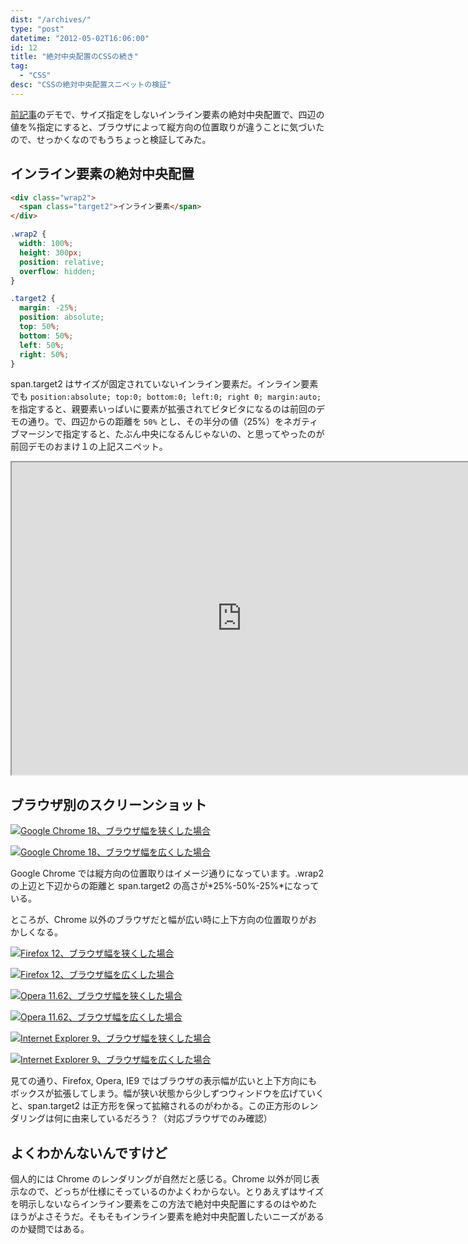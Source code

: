 ```yaml
---
dist: "/archives/"
type: "post"
datetime: "2012-05-02T16:06:00"
id: 12
title: "絶対中央配置のCSSの続き"
tag:
  - "CSS"
desc: "CSSの絶対中央配置スニペットの検証"
---
```


[前記事](/archives/11.html)のデモで、サイズ指定をしないインライン要素の絶対中央配置で、四辺の値を%指定にすると、ブラウザによって縦方向の位置取りが違うことに気づいたので、せっかくなのでもうちょっと検証してみた。

## インライン要素の絶対中央配置

```html
<div class="wrap2">
  <span class="target2">インライン要素</span>
</div>
```

```css
.wrap2 {
  width: 100%;
  height: 300px;
  position: relative;
  overflow: hidden;
}

.target2 {
  margin: -25%;
  position: absolute;
  top: 50%;
  bottom: 50%;
  left: 50%;
  right: 50%;
}
```

span.target2 はサイズが固定されていないインライン要素だ。インライン要素でも `position:absolute; top:0; bottom:0; left:0; right 0; margin:auto;` を指定すると、親要素いっぱいに要素が拡張されてビタビタになるのは前回のデモの通り。で、四辺からの距離を `50%` とし、その半分の値（25%）をネガティブマージンで指定すると、たぶん中央になるんじゃないの、と思ってやったのが前回デモのおまけ１の上記スニペット。

<iframe width="736" height="500" src="https://jsfiddle.net/wcgba6x0/embedded/result,html,css/" allowfullscreen></iframe>

## ブラウザ別のスクリーンショット

<a href="/image/inline-element-with-pointer-events-none/chrome_thin.png"><img src="/image/inline-element-with-pointer-events-none/chrome_thin.png" alt="Google Chrome 18、ブラウザ幅を狭くした場合" /></a>

<a href="/image/inline-element-with-pointer-events-none/chrome_wide.png"><img src="/image/inline-element-with-pointer-events-none/chrome_wide.png" alt="Google Chrome 18、ブラウザ幅を広くした場合" /></a>

Google Chrome では縦方向の位置取りはイメージ通りになっています。.wrap2 の上辺と下辺からの距離と span.target2 の高さが*25%-50%-25%*になっている。

ところが、Chrome 以外のブラウザだと幅が広い時に上下方向の位置取りがおかしくなる。

<a href="/image/inline-element-with-pointer-events-none/ff_thin.png"><img src="/image/inline-element-with-pointer-events-none/ff_thin.png" alt="Firefox 12、ブラウザ幅を狭くした場合" /></a>

<a href="/image/inline-element-with-pointer-events-none/ff_wide.png"><img src="/image/inline-element-with-pointer-events-none/ff_wide.png" alt="Firefox 12、ブラウザ幅を広くした場合" /></a>

<a href="/image/inline-element-with-pointer-events-none/opera_thin.png"><img src="/image/inline-element-with-pointer-events-none/opera_thin.png" alt="Opera 11.62、ブラウザ幅を狭くした場合" /></a>

<a href="/image/inline-element-with-pointer-events-none/opera_wide.png"><img src="/image/inline-element-with-pointer-events-none/opera_wide.png" alt="Opera 11.62、ブラウザ幅を広くした場合" /></a>

<a href="/image/inline-element-with-pointer-events-none/ie9_thin.png"><img src="/image/inline-element-with-pointer-events-none/ie9_thin.png" alt="Internet Explorer 9、ブラウザ幅を狭くした場合" /></a>

<a href="/image/inline-element-with-pointer-events-none/ie9_wide.png"><img src="/image/inline-element-with-pointer-events-none/ie9_wide.png" alt="Internet Explorer 9、ブラウザ幅を広くした場合" /></a>

見ての通り、Firefox, Opera, IE9 ではブラウザの表示幅が広いと上下方向にもボックスが拡張してしまう。幅が狭い状態から少しずつウィンドウを広げていくと、span.target2 は正方形を保って拡縮されるのがわかる。この正方形のレンダリングは何に由来しているだろう？（対応ブラウザでのみ確認）

## よくわかんないんですけど

個人的には Chrome のレンダリングが自然だと感じる。Chrome 以外が同じ表示なので、どっちが仕様にそっているのかよくわからない。とりあえずはサイズを明示しないならインライン要素をこの方法で絶対中央配置にするのはやめたほうがよさそうだ。そもそもインライン要素を絶対中央配置したいニーズがあるのか疑問ではある。

